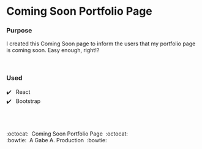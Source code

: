 # Coming Soon Portfolio Page

### Purpose

I created this Coming Soon page to inform the users that my portfolio page is coming soon.
Easy enough, right:interrobang:

<br />

### Used

:heavy_check_mark:&nbsp;&nbsp; React <br />
:heavy_check_mark:&nbsp;&nbsp; Bootstrap

<br/>
<br/>

:octocat:&nbsp;&nbsp;Coming Soon Portfolio Page&nbsp;&nbsp;:octocat: <br/>
:bowtie:&nbsp;&nbsp;A Gabe A. Production&nbsp;&nbsp;:bowtie:
